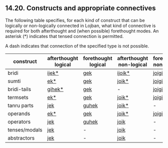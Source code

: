 <a id="section-constructs-summary"></a>14.20. <a id="c14s20"></a>Constructs and appropriate connectives
-------------------------------------------------------------------------------------------------------

<a id="id-1.15.22.2.1" class="indexterm"></a>The following table specifies, for each kind of construct that can be logically or non-logically connected in Lojban, what kind of connective is required for both afterthought and (when possible) forethought modes. An asterisk (\*) indicates that tensed connection is permitted.

A dash indicates that connection of the specified type is not possible.

| construct | afterthought logical | forethought logical | afterthought non-logical | forethought non-logical |
| --- | --- | --- | --- | --- |
| bridi | [ijek\*](../section-bridi-connection) | [gek](../section-forethought-bridi-connection) | [ijoik\*](../section-non-logical-continued) | [joigik](../section-non-logical-continued-continued) |
| sumti | [ek\*](../section-sumti-connection) | [gek](../section-sumti-connection) | [joik\*](../section-non-logical-connectives) | [joigik](../section-non-logical-continued-continued) |
| bridi-tails | [gihek\*](../section-compound-bridi) | [gek](../section-multiple-compound-bridi) | \- | [joigik](../section-non-logical-continued-continued) |
| termsets | [ek\*](../section-termsets) | [gek](../section-termsets) | [joik\*](../section-termsets) | [joigik](../section-termsets) |
| tanru parts | [jek](../section-tanru) | [guhek](../section-tanru) | [joik\*](../section-tanru) | \- |
| operands | [ek\*](../section-mekso-connections) | [gek](../section-mekso-connections) | [joik\*](../section-mekso-connections) | [joigik](../section-mekso-connections) |
| operators | [jek](../section-mekso-connections) | [guhek](../section-mekso-connections) | [joik](../section-mekso-connections) | \- |
| tenses/modals | [jek](../section-sumtcita) | \- | [joik](../section-sumtcita) | \- |
| abstractors | [jek](../section-abstractors) | \- | [joik](../section-abstractors) | \- |